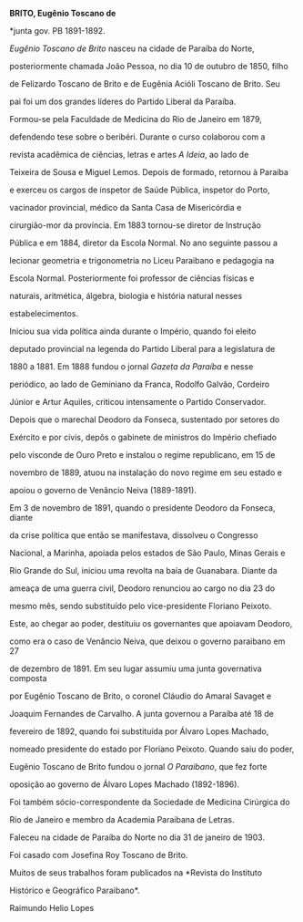 **BRITO, Eugênio Toscano de**



\*junta gov. PB 1891-1892.



*Eugênio Toscano de Brito* nasceu na cidade de Paraíba do Norte,

posteriormente chamada João Pessoa, no dia 10 de outubro de 1850, filho

de Felizardo Toscano de Brito e de Eugênia Acióli Toscano de Brito. Seu

pai foi um dos grandes líderes do Partido Liberal da Paraíba.



Formou-se pela Faculdade de Medicina do Rio de Janeiro em 1879,

defendendo tese sobre o beribéri. Durante o curso colaborou com a

revista acadêmica de ciências, letras e artes *A Ideia*, ao lado de

Teixeira de Sousa e Miguel Lemos. Depois de formado, retornou à Paraíba

e exerceu os cargos de inspetor de Saúde Pública, inspetor do Porto,

vacinador provincial, médico da Santa Casa de Misericórdia e

cirurgião-mor da província. Em 1883 tornou-se diretor de Instrução

Pública e em 1884, diretor da Escola Normal. No ano seguinte passou a

lecionar geometria e trigonometria no Liceu Paraibano e pedagogia na

Escola Normal. Posteriormente foi professor de ciências físicas e

naturais, aritmética, álgebra, biologia e história natural nesses

estabelecimentos.



Iniciou sua vida política ainda durante o Império, quando foi eleito

deputado provincial na legenda do Partido Liberal para a legislatura de

1880 a 1881. Em 1888 fundou o jornal *Gazeta da Paraíba* e nesse

periódico, ao lado de Geminiano da Franca, Rodolfo Galvão, Cordeiro

Júnior e Artur Aquiles, criticou intensamente o Partido Conservador.

Depois que o marechal Deodoro da Fonseca, sustentado por setores do

Exército e por civis, depôs o gabinete de ministros do Império chefiado

pelo visconde de Ouro Preto e instalou o regime republicano, em 15 de

novembro de 1889, atuou na instalação do novo regime em seu estado e

apoiou o governo de Venâncio Neiva (1889-1891).



Em 3 de novembro de 1891, quando o presidente Deodoro da Fonseca, diante

da crise política que então se manifestava, dissolveu o Congresso

Nacional, a Marinha, apoiada pelos estados de São Paulo, Minas Gerais e

Rio Grande do Sul, iniciou uma revolta na baía de Guanabara. Diante da

ameaça de uma guerra civil, Deodoro renunciou ao cargo no dia 23 do

mesmo mês, sendo substituído pelo vice-presidente Floriano Peixoto.

Este, ao chegar ao poder, destituiu os governantes que apoiavam Deodoro,

como era o caso de Venâncio Neiva, que deixou o governo paraibano em 27

de dezembro de 1891. Em seu lugar assumiu uma junta governativa composta

por Eugênio Toscano de Brito, o coronel Cláudio do Amaral Savaget e

Joaquim Fernandes de Carvalho. A junta governou a Paraíba até 18 de

fevereiro de 1892, quando foi substituída por Álvaro Lopes Machado,

nomeado presidente do estado por Floriano Peixoto. Quando saiu do poder,

Eugênio Toscano de Brito fundou o jornal *O Paraibano*, que fez forte

oposição ao governo de Álvaro Lopes Machado (1892-1896).



Foi também sócio-correspondente da Sociedade de Medicina Cirúrgica do

Rio de Janeiro e membro da Academia Paraibana de Letras.



Faleceu na cidade de Paraíba do Norte no dia 31 de janeiro de 1903.



Foi casado com Josefina Roy Toscano de Brito.



Muitos de seus trabalhos foram publicados na *Revista do Instituto

Histórico e Geográfico Paraibano*.



Raimundo Helio Lopes



